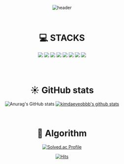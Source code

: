 <div align = center>

  ![header](https://capsule-render.vercel.app/api?type=waving&color=B897FF&height=300&section=header&text=Just%20Keep%20Going&fontSize=90)

  <br>
  
  
  <div align=center><h1>💻 STACKS</h1></div>

  <img src="https://img.shields.io/badge/python-3776AB?style=for-the-badge&logo=python&logoColor=white"> 
  <img src="https://img.shields.io/badge/java-007396?style=for-the-badge&logo=java&logoColor=white"> 
  <img src="https://img.shields.io/badge/html5-E34F26?style=for-the-badge&logo=html5&logoColor=white"> 
  <img src="https://img.shields.io/badge/css3-1572B6?style=for-the-badge&logo=css3&logoColor=white"> 
  <img src="https://img.shields.io/badge/javascript-F7DF1E?style=for-the-badge&logo=javascript&logoColor=black"> 
  <img src="https://img.shields.io/badge/github-181717?style=for-the-badge&logo=github&logoColor=white">
  <img src="https://img.shields.io/badge/git-F05032?style=for-the-badge&logo=git&logoColor=white">
  <img src="https://img.shields.io/badge/GitKraken-179287?style=for-the-badge&logo=GitKraken&logoColor=white">

  <br>
</div>

 <br><br>




<div align=center><h1>☀️ GitHub stats</h1>
  
![Anurag's GitHub stats](https://github-readme-stats.vercel.app/api?username=kimdaeyeobbb&&show_icons=true&theme=buefy)
[![kimdaeyeobbb's github stats](https://github-readme-stats.vercel.app/api/top-langs/?username=kimdaeyeobbb&show_icons=true&hide_border=true&title_color=004386&icon_color=004386&layout=compact)](https://github.com/kimdaeyeobbb)
</div> 
<br>
 
 
 
 
 
 
<div align=center><h1>🔀 Algorithm</h1>

[![Solved.ac Profile](http://mazassumnida.wtf/api/v2/generate_badge?boj=kimdyk1)](https://solved.ac/이름/)
  

</div>

<div align=center>

  [![Hits](https://hits.seeyoufarm.com/api/count/incr/badge.svg?url=https%3A%2F%2Fgithub.com%2Fkimdaeyeobbb%2Fhit-counter&count_bg=%233E9DFF&title_bg=%2379BDFF&icon=&icon_color=%23EB1A1A&title=hits&edge_flat=true)](https://hits.seeyoufarm.com)

</div>








<!--
**kimdaeyeobbb/kimdaeyeobbb** is a ✨ _special_ ✨ repository because its `README.md` (this file) appears on your GitHub profile.

Here are some ideas to get you started:

- 🔭 I’m currently working on ...
- 🌱 I’m currently learning ...
- 👯 I’m looking to collaborate on ...
- 🤔 I’m looking for help with ...
- 💬 Ask me about ...
- 📫 How to reach me: ...
- 😄 Pronouns: ...
- ⚡ Fun fact: ...
-->
